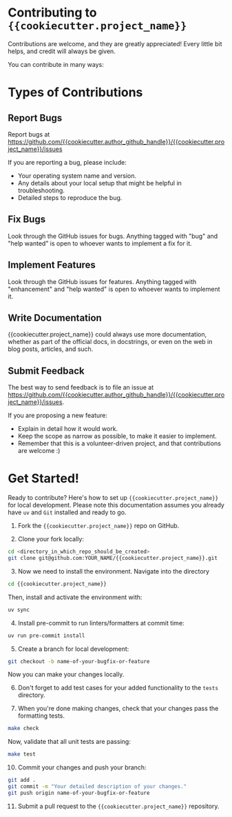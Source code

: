 # Contributing to `{{cookiecutter.project_name}}`

Contributions are welcome, and they are greatly appreciated!
Every little bit helps, and credit will always be given.

You can contribute in many ways:

# Types of Contributions

## Report Bugs

Report bugs at https://github.com/{{cookiecutter.author_github_handle}}/{{cookiecutter.project_name}}/issues

If you are reporting a bug, please include:

- Your operating system name and version.
- Any details about your local setup that might be helpful in troubleshooting.
- Detailed steps to reproduce the bug.

## Fix Bugs

Look through the GitHub issues for bugs.
Anything tagged with "bug" and "help wanted" is open to whoever wants to implement a fix for it.

## Implement Features

Look through the GitHub issues for features.
Anything tagged with "enhancement" and "help wanted" is open to whoever wants to implement it.

## Write Documentation

{{cookiecutter.project_name}} could always use more documentation, whether as part of the official docs, in docstrings, or even on the web in blog posts, articles, and such.

## Submit Feedback

The best way to send feedback is to file an issue at https://github.com/{{cookiecutter.author_github_handle}}/{{cookiecutter.project_name}}/issues.

If you are proposing a new feature:

- Explain in detail how it would work.
- Keep the scope as narrow as possible, to make it easier to implement.
- Remember that this is a volunteer-driven project, and that contributions
  are welcome :)

# Get Started!

Ready to contribute? Here's how to set up `{{cookiecutter.project_name}}` for local development.
Please note this documentation assumes you already have `uv` and `Git` installed and ready to go.

1. Fork the `{{cookiecutter.project_name}}` repo on GitHub.

2. Clone your fork locally:

```bash
cd <directory_in_which_repo_should_be_created>
git clone git@github.com:YOUR_NAME/{{cookiecutter.project_name}}.git
```

3. Now we need to install the environment. Navigate into the directory

```bash
cd {{cookiecutter.project_name}}
```

Then, install and activate the environment with:

```bash
uv sync
```

4. Install pre-commit to run linters/formatters at commit time:

```bash
uv run pre-commit install
```

5. Create a branch for local development:

```bash
git checkout -b name-of-your-bugfix-or-feature
```

Now you can make your changes locally.

6. Don't forget to add test cases for your added functionality to the `tests` directory.

7. When you're done making changes, check that your changes pass the formatting tests.

```bash
make check
```

Now, validate that all unit tests are passing:

```bash
make test
```

10. Commit your changes and push your branch:

```bash
git add .
git commit -m "Your detailed description of your changes."
git push origin name-of-your-bugfix-or-feature
```

11. Submit a pull request to the `{{cookiecutter.project_name}}` repository.
